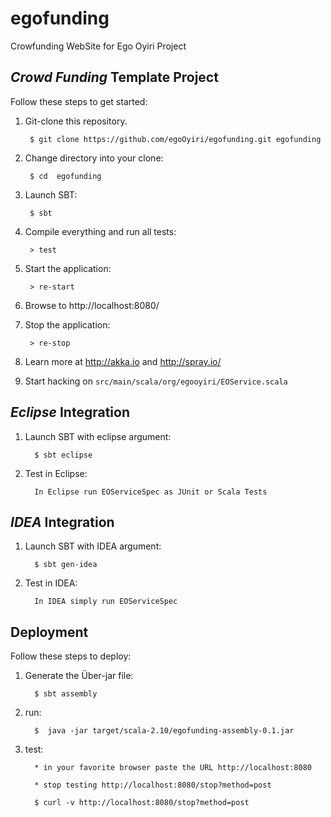 egofunding
==========

Crowfunding WebSite for Ego Oyiri Project

## _Crowd Funding_ Template Project

Follow these steps to get started:

1. Git-clone this repository.

        $ git clone https://github.com/egoOyiri/egofunding.git egofunding 

2. Change directory into your clone:

        $ cd  egofunding

3. Launch SBT:

        $ sbt

4. Compile everything and run all tests:

        > test

5. Start the application:

        > re-start

6. Browse to http://localhost:8080/

7. Stop the application:

        > re-stop

8. Learn more at http://akka.io and http://spray.io/

9. Start hacking on `src/main/scala/org/egooyiri/EOService.scala`

## _Eclipse_ Integration

1. Launch SBT with eclipse argument:

         $ sbt eclipse

2. Test in Eclipse:

         In Eclipse run EOServiceSpec as JUnit or Scala Tests

## _IDEA_ Integration

1. Launch SBT with IDEA argument:

         $ sbt gen-idea

2. Test in IDEA:

         In IDEA simply run EOServiceSpec 

## Deployment

Follow these steps to deploy:

1. Generate the Über-jar file:

         $ sbt assembly

2. run:
 
         $  java -jar target/scala-2.10/egofunding-assembly-0.1.jar

3. test:
        
         * in your favorite browser paste the URL http://localhost:8080
         
         * stop testing http://localhost:8080/stop?method=post

         $ curl -v http://localhost:8080/stop?method=post
